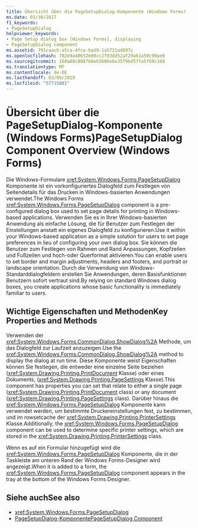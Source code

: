 ```yaml
---
title: Übersicht über die PageSetupDialog-Komponente (Windows Forms)
ms.date: 03/30/2017
f1_keywords:
- PageSetupDialog
helpviewer_keywords:
- Page Setup dialog box [Windows Forms], displaying
- PageSetupDialog component
ms.assetid: 791caacb-a5ca-4fca-bad9-1a5721ad697c
ms.openlocfilehash: 702e9a40652e00cc2f93dd52af29a61a50c90ae0
ms.sourcegitcommit: 160a88c8087b0e63606e6e35f9bd57fa5f69c168
ms.translationtype: MT
ms.contentlocale: de-DE
ms.lasthandoff: 03/09/2019
ms.locfileid: "57715801"
---
```

# <a name="pagesetupdialog-component-overview-windows-forms"></a><span data-ttu-id="69165-102">Übersicht über die PageSetupDialog-Komponente (Windows Forms)</span><span class="sxs-lookup"><span data-stu-id="69165-102">PageSetupDialog Component Overview (Windows Forms)</span></span>
<span data-ttu-id="69165-103">Die Windows-Formulare <xref:System.Windows.Forms.PageSetupDialog> Komponente ist ein vorkonfiguriertes Dialogfeld zum Festlegen von Seitendetails für das Drucken in Windows-basierten Anwendungen verwendet.</span><span class="sxs-lookup"><span data-stu-id="69165-103">The Windows Forms <xref:System.Windows.Forms.PageSetupDialog> component is a pre-configured dialog box used to set page details for printing in Windows-based applications.</span></span> <span data-ttu-id="69165-104">Verwenden Sie es in Ihrer Windows-basierten Anwendung als einfache Lösung, die für Benutzer zum Festlegen der Einstellungen anstatt ein eigenes Dialogfeld zu konfigurieren.</span><span class="sxs-lookup"><span data-stu-id="69165-104">Use it within your Windows-based application as a simple solution for users to set page preferences in lieu of configuring your own dialog box.</span></span> <span data-ttu-id="69165-105">Sie können die Benutzer zum Festlegen von Rahmen und Rand Anpassungen, Kopfzeilen und Fußzeilen und hoch-oder Querformat aktivieren.</span><span class="sxs-lookup"><span data-stu-id="69165-105">You can enable users to set border and margin adjustments, headers and footers, and portrait or landscape orientation.</span></span> <span data-ttu-id="69165-106">Durch die Verwendung von Windows-Standarddialogfeldern erstellen Sie Anwendungen, deren Basisfunktionen Benutzern sofort vertraut sind.</span><span class="sxs-lookup"><span data-stu-id="69165-106">By relying on standard Windows dialog boxes, you create applications whose basic functionality is immediately familiar to users.</span></span>  
  
## <a name="key-properties-and-methods"></a><span data-ttu-id="69165-107">Wichtige Eigenschaften und Methoden</span><span class="sxs-lookup"><span data-stu-id="69165-107">Key Properties and Methods</span></span>  
 <span data-ttu-id="69165-108">Verwenden der <xref:System.Windows.Forms.CommonDialog.ShowDialog%2A> Methode, um das Dialogfeld zur Laufzeit anzuzeigen.</span><span class="sxs-lookup"><span data-stu-id="69165-108">Use the <xref:System.Windows.Forms.CommonDialog.ShowDialog%2A> method to display the dialog at run time.</span></span> <span data-ttu-id="69165-109">Diese Komponente weist Eigenschaften können Sie festlegen, die entweder eine einzelne Seite beziehen (<xref:System.Drawing.Printing.PrintDocument> Klasse) oder eines Dokuments, (<xref:System.Drawing.Printing.PageSettings> Klasse).</span><span class="sxs-lookup"><span data-stu-id="69165-109">This component has properties you can set that relate to either a single page (<xref:System.Drawing.Printing.PrintDocument> class) or any document (<xref:System.Drawing.Printing.PageSettings> class).</span></span> <span data-ttu-id="69165-110">Darüber hinaus die <xref:System.Windows.Forms.PageSetupDialog> Komponente kann verwendet werden, um bestimmte Druckereinstellungen fest, zu bestimmen, und im rowsetcache der <xref:System.Drawing.Printing.PrinterSettings> Klasse.</span><span class="sxs-lookup"><span data-stu-id="69165-110">Additionally, the <xref:System.Windows.Forms.PageSetupDialog> component can be used to determine specific printer settings, which are stored in the <xref:System.Drawing.Printing.PrinterSettings> class.</span></span>  
  
 <span data-ttu-id="69165-111">Wenn es auf ein Formular hinzugefügt wird die <xref:System.Windows.Forms.PageSetupDialog> Komponente, die in der Taskleiste am unteren Rand der Windows Forms-Designer wird angezeigt.</span><span class="sxs-lookup"><span data-stu-id="69165-111">When it is added to a form, the <xref:System.Windows.Forms.PageSetupDialog> component appears in the tray at the bottom of the Windows Forms Designer.</span></span>  
  
## <a name="see-also"></a><span data-ttu-id="69165-112">Siehe auch</span><span class="sxs-lookup"><span data-stu-id="69165-112">See also</span></span>
- <xref:System.Windows.Forms.PageSetupDialog>
- [<span data-ttu-id="69165-113">PageSetupDialog-Komponente</span><span class="sxs-lookup"><span data-stu-id="69165-113">PageSetupDialog Component</span></span>](pagesetupdialog-component-windows-forms.md)
